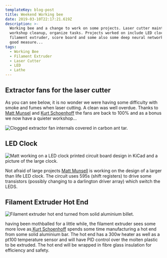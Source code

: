 ```yaml
---
templateKey: blog-post
title: Weekend Working bee
date: 2019-03-10T22:17:21.619Z
description: >-
  Working bee and a change to work on some projects. Laser cutter maintenance,
  workshop cleanup, organize tasks. Projects worked on include LED clock,
  filament extruder, score board and some also some deep neural networks for
  good measure...
tags:
  - Working Bee
  - Filament Extruder
  - Laser Cutter
  - LED
  - Lathe
---
```

## Extractor fans for the laser cutter

As you can see below, it is no wonder we were having some difficulty with smoke and fumes when laser cutting. A clean was well overdue. Thanks to [Matt Munsel](https://themakers.org/bios/matthew-munsel/) and [Kurt Schoenhoff](https://themakers.org/bios/KurtSchoenhoff/) the fans are back to 100% and as a bonus we now have a quieter workshop...

![Clogged extractor fan internals covered in carbon ant tar.](/img/img_20190310_125652-collage-1-.jpg "YUK! These fans are really overdue for a clean.")

## LED Clock

![Matt working on a LED clock printed circuit board design in KiCad and a picture of the large clock.](/img/img_20190310_145443-collage.jpg "Matt working on his giant LED clock in KiCad.")

Not afraid of large projects [Matt Munsell](https://themakers.org/bios/matthew-munsel/) is working on the design of a larger than life LED clock. The circuit uses 595s (shift registers) to drive some transistors (possibly changing to a darlington driver array) which switch the LEDS.



## Filament Extruder Hot End

![Filament extruder hot end turned from solid aluminium billet.](/img/img_20190310_165622-collage.jpg "Aluminium hot end for the filament plastic recycler being manufactured and the finished product.")

having been mothballed for a little while, the filament extruder sees some more love as[ Kurt Schoenhoff](https://themakers.org/bios/KurtSchoenhoff/) spends some time manufacturing a hot end from some solid aluminium bar. The hot end has a 300w heater as well as a pt100 temperature sensor and will have PID control over the molten plastic to be extruded. The hot end will be wrapped in fibre glass insulation for efficiency and safety.
